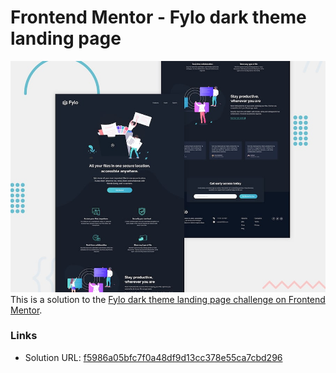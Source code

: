 # Frontend Mentor - Fylo dark theme landing page

![Design preview for the Fylo dark theme landing page challenge](./design/desktop-preview.jpg)
This is a solution to the [Fylo dark theme landing page challenge on Frontend Mentor](https://www.frontendmentor.io/challenges/fylo-dark-theme-landing-page-5ca5f2d21e82137ec91a50fd).

### Links

- Solution URL: [f5986a05bfc7f0a48df9d13cc378e55ca7cbd296](https://f5986a05bfc7f0a48df9d13cc378e55ca7cbd296.surge.sh)
